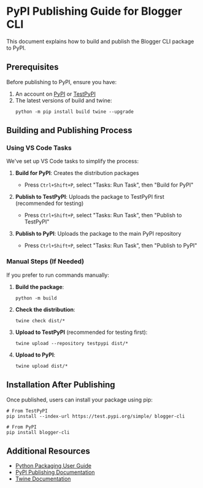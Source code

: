 # PyPI Publishing Guide for Blogger CLI

This document explains how to build and publish the Blogger CLI package to PyPI.

## Prerequisites

Before publishing to PyPI, ensure you have:

1. An account on [PyPI](https://pypi.org/) or [TestPyPI](https://test.pypi.org/)
2. The latest versions of build and twine:
   ```
   python -m pip install build twine --upgrade
   ```

## Building and Publishing Process

### Using VS Code Tasks

We've set up VS Code tasks to simplify the process:

1. **Build for PyPI**: Creates the distribution packages
   - Press `Ctrl+Shift+P`, select "Tasks: Run Task", then "Build for PyPI"

2. **Publish to TestPyPI**: Uploads the package to TestPyPI first (recommended for testing)
   - Press `Ctrl+Shift+P`, select "Tasks: Run Task", then "Publish to TestPyPI"

3. **Publish to PyPI**: Uploads the package to the main PyPI repository
   - Press `Ctrl+Shift+P`, select "Tasks: Run Task", then "Publish to PyPI"

### Manual Steps (If Needed)

If you prefer to run commands manually:

1. **Build the package**:
   ```
   python -m build
   ```

2. **Check the distribution**:
   ```
   twine check dist/*
   ```

3. **Upload to TestPyPI** (recommended for testing first):
   ```
   twine upload --repository testpypi dist/*
   ```

4. **Upload to PyPI**:
   ```
   twine upload dist/*
   ```

## Installation After Publishing

Once published, users can install your package using pip:

```
# From TestPyPI
pip install --index-url https://test.pypi.org/simple/ blogger-cli

# From PyPI
pip install blogger-cli
```

## Additional Resources

- [Python Packaging User Guide](https://packaging.python.org/)
- [PyPI Publishing Documentation](https://packaging.python.org/tutorials/packaging-projects/)
- [Twine Documentation](https://twine.readthedocs.io/)
